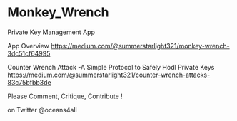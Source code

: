 # Monkey_Wrench
Private Key Management App

App Overview
https://medium.com/@summerstarlight321/monkey-wrench-3dc51cf64995

Counter Wrench Attack
-A Simple Protocol to Safely Hodl Private Keys
https://medium.com/@summerstarlight321/counter-wrench-attacks-83c75bfbb3de

Please Comment, Critique, Contribute !

on Twitter @oceans4all



